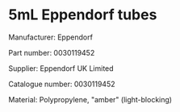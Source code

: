 # 5mL Eppendorf tubes

Manufacturer: Eppendorf

Part number: 0030119452

Supplier: Eppendorf UK Limited

Catalogue number: 0030119452

Material: Polypropylene, "amber" (light-blocking)